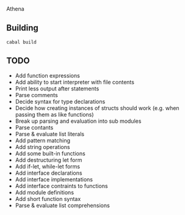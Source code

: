 Athena

## Building

    cabal build


## TODO

- Add function expressions
- Add ability to start interpreter with file contents
- Print less output after statements
- Parse comments
- Decide syntax for type declarations
- Decide how creating instances of structs should work (e.g. when passing them as like functions)
- Break up parsing and evaluation into sub modules
- Parse contants
- Parse & evaluate list literals
- Add pattern matching
- Add string operations
- Add some built-in functions
- Add destructuring let form
- Add if-let, while-let forms
- Add interface declarations
- Add interface implementations
- Add interface contraints to functions
- Add module definitions
- Add short function syntax
- Parse & evaluate list comprehensions
